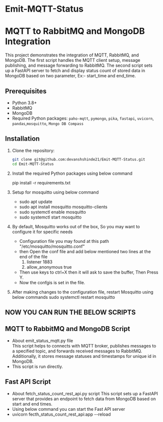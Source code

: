 # Emit-MQTT-Status

# MQTT to RabbitMQ and MongoDB Integration

This project demonstrates the integration of MQTT, RabbitMQ, and MongoDB. The first script handles the MQTT client setup, message publishing, and message forwarding to RabbitMQ. The second script sets up a FastAPI server to fetch and display status count of stored data in MongoDB based on two parameter, Ex:- start_time and end_time.

## Prerequisites

- Python 3.8+
- RabbitMQ
- MongoDB
- Required Python packages: `paho-mqtt`, `pymongo`, `pika`, `fastapi`, `uvicorn`, `pandas`,`mosquitto`, `Mongo DB Compass`

## Installation

1. Clone the repository:

   ```bash
   git clone git@github.com:devanshshinde21/Emit-MQTT-Status.git
   cd Emit-MQTT-Status
   
2. Install the required Python packages using below command

   pip install -r requirements.txt

3. Setup for mosquitto using below command
   - sudo apt update
   -  sudo apt install mosquitto mosquitto-clients
   -  sudo systemctl enable mosquitto
   -  sudo systemctl start mosquitto

4. By default, Mosquitto works out of the box, So you may want to configure it for specific needs
   - Configuration file you may found at this path "/etc/mosquitto/mosquitto.conf"
   - then Open the conf file and add below mentioned two lines at the end of the file
     1. listener 1883
     2. allow_anonymous true
   - Then use keys to ctrl+X then it will ask to save the buffer, Then Press Y.
   - Now the confgis is set in the file.
     
5. After making changes to the configuration file, restart Mosquitto using below commands
   sudo systemctl restart mosquitto
 
## NOW YOU CAN RUN THE BELOW SCRIPTS
## MQTT to RabbitMQ and MongoDB Script
- About emit_status_mqtt.py file   
  This script helps to connects with MQTT broker, publishes messages to a specified topic, and forwards received messages to RabbitMQ.
  Additionally, it stores message statuses and timestamps for unique id in MongoDB.
- This script is run directly.
   
## Fast API Script
- About fetch_status_count_rest_api.py script
  This script sets up a FastAPI server that provides an endpoint to fetch data from MongoDB based on start and end times.
- Using below command you can start the Fast API server
- uvicorn fecth_status_count_rest_api:app --reload
   
